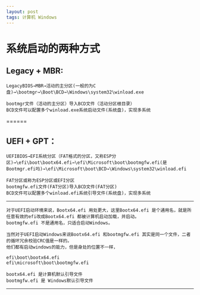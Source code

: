 ```yaml
---
layout: post
tags: 计算机 Windows
---
```


# 系统启动的两种方式

## Legacy + MBR:

```
LegacyBIOS→MBR→活动的主分区(一般的为C盘)→\bootmgr→\Boot\BCD→\Windows\system32\winload.exe
```

```
bootmgr文件（活动的主分区）导入BCD文件（活动分区根目录）
BCD文件可以配置多个winload.exe系统启动文件(系统盘)，实现多系统
```
======

## UEFI + GPT：

```
UEFIBIOS→EFI系统分区（FAT格式的分区，又称ESP分区)→\efi\boot\bootx64.efi→\efi\Microsoft\boot\bootmgfw.efi(是Bootmgr.efi吗)→\efi\Microsoft\boot\BCD→\Windows\system32\winload.efi
```

```
FAT分区或称为ESP分区或EFI分区
bootmgfw.efi文件(FAT分区)导入BCD文件(FAT分区)
BCD文件可以配置多个winload.efi系统引导文件(系统盘)，实现多系统
```

------
```
对于UEFI启动环境来说，Bootx64.efi 用处更大，这里Bootx64.efi 是个通用名，就是所任意有效的efi改成Bootx64.efi 都被计算机启动加载，并启动。
bootmgfw.efi 不是通用名，只适合启动Windows。
```

```
当然对于UEFI启动Windows来说Bootx64.efi 和bootmgfw.efi 其实是同一个文件，二者的循环冗余校验CRC值是一样的。
他们都有启动windows的能力，但是身处的位置不一样，
```

```
efi\boot\bootx64.efi 
efi\microsoft\boot\bootmgfw.efi
```

```
bootx64.efi 是计算机默认引导文件
bootmgfw.efi 是 Windows默认引导文件
```

------
